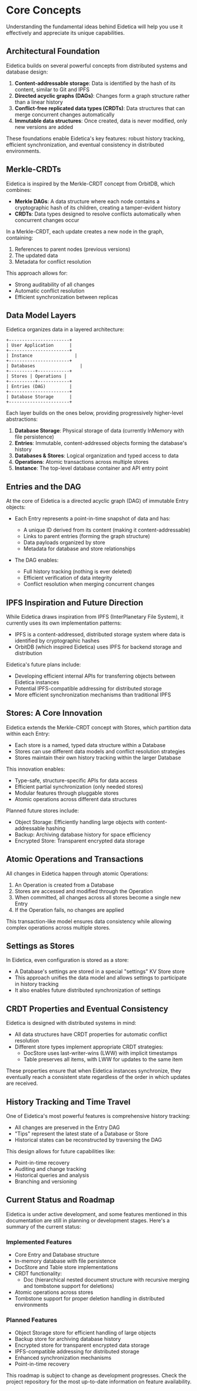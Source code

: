 # Core Concepts

Understanding the fundamental ideas behind Eidetica will help you use it effectively and appreciate its unique capabilities.

## Architectural Foundation

Eidetica builds on several powerful concepts from distributed systems and database design:

1. **Content-addressable storage**: Data is identified by the hash of its content, similar to Git and IPFS
2. **Directed acyclic graphs (DAGs)**: Changes form a graph structure rather than a linear history
3. **Conflict-free replicated data types (CRDTs)**: Data structures that can merge concurrent changes automatically
4. **Immutable data structures**: Once created, data is never modified, only new versions are added

These foundations enable Eidetica's key features: robust history tracking, efficient synchronization, and eventual consistency in distributed environments.

## Merkle-CRDTs

Eidetica is inspired by the Merkle-CRDT concept from OrbitDB, which combines:

- **Merkle DAGs**: A data structure where each node contains a cryptographic hash of its children, creating a tamper-evident history
- **CRDTs**: Data types designed to resolve conflicts automatically when concurrent changes occur

In a Merkle-CRDT, each update creates a new node in the graph, containing:

1. References to parent nodes (previous versions)
2. The updated data
3. Metadata for conflict resolution

This approach allows for:

- Strong auditability of all changes
- Automatic conflict resolution
- Efficient synchronization between replicas

## Data Model Layers

Eidetica organizes data in a layered architecture:

```text
+-----------------------+
| User Application      |
+-----------------------+
| Instance                |
+-----------------------+
| Databases                 |
+----------+------------+
| Stores | Operations |
+----------+------------+
| Entries (DAG)         |
+-----------------------+
| Database Storage      |
+-----------------------+
```

Each layer builds on the ones below, providing progressively higher-level abstractions:

1. **Database Storage**: Physical storage of data (currently InMemory with file persistence)
2. **Entries**: Immutable, content-addressed objects forming the database's history
3. **Databases & Stores**: Logical organization and typed access to data
4. **Operations**: Atomic transactions across multiple stores
5. **Instance**: The top-level database container and API entry point

## Entries and the DAG

At the core of Eidetica is a directed acyclic graph (DAG) of immutable Entry objects:

- Each Entry represents a point-in-time snapshot of data and has:
  - A unique ID derived from its content (making it content-addressable)
  - Links to parent entries (forming the graph structure)
  - Data payloads organized by store
  - Metadata for database and store relationships

- The DAG enables:
  - Full history tracking (nothing is ever deleted)
  - Efficient verification of data integrity
  - Conflict resolution when merging concurrent changes

## IPFS Inspiration and Future Direction

While Eidetica draws inspiration from IPFS (InterPlanetary File System), it currently uses its own implementation patterns:

- IPFS is a content-addressed, distributed storage system where data is identified by cryptographic hashes
- OrbitDB (which inspired Eidetica) uses IPFS for backend storage and distribution

Eidetica's future plans include:

- Developing efficient internal APIs for transferring objects between Eidetica instances
- Potential IPFS-compatible addressing for distributed storage
- More efficient synchronization mechanisms than traditional IPFS

## Stores: A Core Innovation

Eidetica extends the Merkle-CRDT concept with Stores, which partition data within each Entry:

- Each store is a named, typed data structure within a Database
- Stores can use different data models and conflict resolution strategies
- Stores maintain their own history tracking within the larger Database

This innovation enables:

- Type-safe, structure-specific APIs for data access
- Efficient partial synchronization (only needed stores)
- Modular features through pluggable stores
- Atomic operations across different data structures

Planned future stores include:

- Object Storage: Efficiently handling large objects with content-addressable hashing
- Backup: Archiving database history for space efficiency
- Encrypted Store: Transparent encrypted data storage

## Atomic Operations and Transactions

All changes in Eidetica happen through atomic Operations:

1. An Operation is created from a Database
2. Stores are accessed and modified through the Operation
3. When committed, all changes across all stores become a single new Entry
4. If the Operation fails, no changes are applied

This transaction-like model ensures data consistency while allowing complex operations across multiple stores.

## Settings as Stores

In Eidetica, even configuration is stored as a store:

- A Database's settings are stored in a special "settings" KV Store store
- This approach unifies the data model and allows settings to participate in history tracking
- It also enables future distributed synchronization of settings

## CRDT Properties and Eventual Consistency

Eidetica is designed with distributed systems in mind:

- All data structures have CRDT properties for automatic conflict resolution
- Different store types implement appropriate CRDT strategies:
  - DocStore uses last-writer-wins (LWW) with implicit timestamps
  - Table preserves all items, with LWW for updates to the same item

These properties ensure that when Eidetica instances synchronize, they eventually reach a consistent state regardless of the order in which updates are received.

## History Tracking and Time Travel

One of Eidetica's most powerful features is comprehensive history tracking:

- All changes are preserved in the Entry DAG
- "Tips" represent the latest state of a Database or Store
- Historical states can be reconstructed by traversing the DAG

This design allows for future capabilities like:

- Point-in-time recovery
- Auditing and change tracking
- Historical queries and analysis
- Branching and versioning

<!-- TODO: Document history access APIs when they are more fully developed -->

## Current Status and Roadmap

Eidetica is under active development, and some features mentioned in this documentation are still in planning or development stages. Here's a summary of the current status:

### Implemented Features

- Core Entry and Database structure
- In-memory database with file persistence
- DocStore and Table store implementations
- CRDT functionality:
  - Doc (hierarchical nested document structure with recursive merging and tombstone support for deletions)
- Atomic operations across stores
- Tombstone support for proper deletion handling in distributed environments

### Planned Features

- Object Storage store for efficient handling of large objects
- Backup store for archiving database history
- Encrypted store for transparent encrypted data storage
- IPFS-compatible addressing for distributed storage
- Enhanced synchronization mechanisms
- Point-in-time recovery

This roadmap is subject to change as development progresses. Check the project repository for the most up-to-date information on feature availability.
